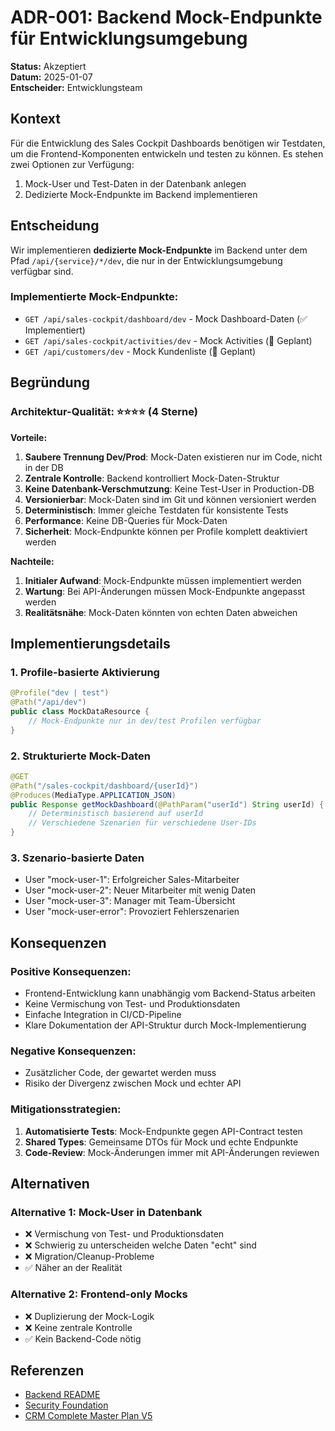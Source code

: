 # ADR-001: Backend Mock-Endpunkte für Entwicklungsumgebung

**Status:** Akzeptiert  
**Datum:** 2025-01-07  
**Entscheider:** Entwicklungsteam  

## Kontext

Für die Entwicklung des Sales Cockpit Dashboards benötigen wir Testdaten, um die 
Frontend-Komponenten entwickeln und testen zu können. Es stehen zwei Optionen zur 
Verfügung:

1. Mock-User und Test-Daten in der Datenbank anlegen
2. Dedizierte Mock-Endpunkte im Backend implementieren

## Entscheidung

Wir implementieren **dedizierte Mock-Endpunkte** im Backend unter dem Pfad 
`/api/{service}/*/dev`, die nur in der Entwicklungsumgebung verfügbar sind.

### Implementierte Mock-Endpunkte:
- `GET /api/sales-cockpit/dashboard/dev` - Mock Dashboard-Daten (✅ Implementiert)
- `GET /api/sales-cockpit/activities/dev` - Mock Activities (🚧 Geplant)  
- `GET /api/customers/dev` - Mock Kundenliste (🚧 Geplant)

## Begründung

### Architektur-Qualität: ⭐⭐⭐⭐ (4 Sterne)

**Vorteile:**
1. **Saubere Trennung Dev/Prod**: Mock-Daten existieren nur im Code, nicht in der DB
2. **Zentrale Kontrolle**: Backend kontrolliert Mock-Daten-Struktur
3. **Keine Datenbank-Verschmutzung**: Keine Test-User in Production-DB
4. **Versionierbar**: Mock-Daten sind im Git und können versioniert werden
5. **Deterministisch**: Immer gleiche Testdaten für konsistente Tests
6. **Performance**: Keine DB-Queries für Mock-Daten
7. **Sicherheit**: Mock-Endpunkte können per Profile komplett deaktiviert werden

**Nachteile:**
1. **Initialer Aufwand**: Mock-Endpunkte müssen implementiert werden
2. **Wartung**: Bei API-Änderungen müssen Mock-Endpunkte angepasst werden
3. **Realitätsnähe**: Mock-Daten könnten von echten Daten abweichen

## Implementierungsdetails

### 1. Profile-basierte Aktivierung
```java
@Profile("dev | test")
@Path("/api/dev")
public class MockDataResource {
    // Mock-Endpunkte nur in dev/test Profilen verfügbar
}
```

### 2. Strukturierte Mock-Daten
```java
@GET
@Path("/sales-cockpit/dashboard/{userId}")
@Produces(MediaType.APPLICATION_JSON)
public Response getMockDashboard(@PathParam("userId") String userId) {
    // Deterministisch basierend auf userId
    // Verschiedene Szenarien für verschiedene User-IDs
}
```

### 3. Szenario-basierte Daten
- User "mock-user-1": Erfolgreicher Sales-Mitarbeiter
- User "mock-user-2": Neuer Mitarbeiter mit wenig Daten
- User "mock-user-3": Manager mit Team-Übersicht
- User "mock-user-error": Provoziert Fehlerszenarien

## Konsequenzen

### Positive Konsequenzen:
- Frontend-Entwicklung kann unabhängig vom Backend-Status arbeiten
- Keine Vermischung von Test- und Produktionsdaten
- Einfache Integration in CI/CD-Pipeline
- Klare Dokumentation der API-Struktur durch Mock-Implementierung

### Negative Konsequenzen:
- Zusätzlicher Code, der gewartet werden muss
- Risiko der Divergenz zwischen Mock und echter API

### Mitigationsstrategien:
1. **Automatisierte Tests**: Mock-Endpunkte gegen API-Contract testen
2. **Shared Types**: Gemeinsame DTOs für Mock und echte Endpunkte
3. **Code-Review**: Mock-Änderungen immer mit API-Änderungen reviewen

## Alternativen

### Alternative 1: Mock-User in Datenbank
- ❌ Vermischung von Test- und Produktionsdaten
- ❌ Schwierig zu unterscheiden welche Daten "echt" sind
- ❌ Migration/Cleanup-Probleme
- ✅ Näher an der Realität

### Alternative 2: Frontend-only Mocks
- ❌ Duplizierung der Mock-Logik
- ❌ Keine zentrale Kontrolle
- ✅ Kein Backend-Code nötig

## Referenzen

- [Backend README](/backend/README.md)
- [Security Foundation](/docs/features/ACTIVE/01_security_foundation/FC-008_CLAUDE_TECH.md)
- [CRM Complete Master Plan V5](/docs/CRM_COMPLETE_MASTER_PLAN_V5.md)